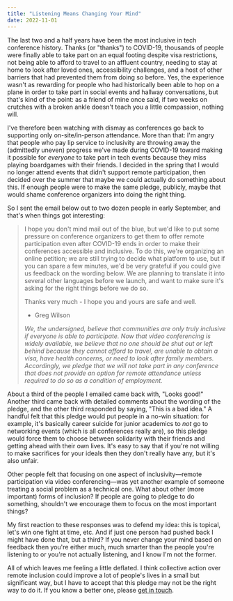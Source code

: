 ```yaml
---
title: "Listening Means Changing Your Mind"
date: 2022-11-01
---
```


The last two and a half years have been the most inclusive in tech conference history.
Thanks (or "thanks") to COVID-19,
thousands of people were finally able to take part on an equal footing despite visa restrictions,
not being able to afford to travel to an affluent country,
needing to stay at home to look after loved ones,
accessibility challenges,
and a host of other barriers that had prevented them from doing so before.
Yes, the experience wasn't as rewarding for people who had historically been able to hop on a plane
in order to take part in social events and hallway conversations,
but that's kind of the point:
as a friend of mine once said,
if two weeks on crutches with a broken ankle doesn't teach you a little compassion,
nothing will.

I've therefore been watching with dismay as conferences go back to supporting only on-site/in-person attendance.
More than that:
I'm angry that people who pay lip service to inclusivity
are throwing away the (admittedly uneven) progress we've made during COVID-19
toward making it possible for *everyone* to take part in tech events
because they miss playing boardgames with their friends.
I decided in the spring that I would no longer attend events that didn't support remote participation,
then decided over the summer that maybe we could actually do something about this.
If enough people were to make the same pledge,
publicly,
maybe that would shame conference organizers into doing the right thing.

So I sent the email below out to two dozen people in early September,
and that's when things got interesting:

> I hope you don't mind mail out of the blue,
> but we'd like to put some pressure on conference organizers to get them to offer remote participation even after COVID-19 ends
> in order to make their conferences accessible and inclusive.
> To do this,
> we're organizing an online petition;
> we are still trying to decide what platform to use,
> but if you can spare a few minutes,
> we'd be very grateful if you could give us feedback on the wording below.
> We are planning to translate it into several other languages before we launch,
> and want to make sure it's asking for the right things before we do so.
>
> Thanks very much - I hope you and yours are safe and well.
>
> - Greg Wilson
>
> *We, the undersigned, believe that communities are only truly inclusive if everyone is able to participate.
> Now that video conferencing is widely available,
> we believe that no one should be shut out or left behind because they cannot afford to travel,
> are unable to obtain a visa,
> have health concerns,
> or need to look after family members.
> Accordingly,
> we pledge that we will not take part in any conference that does not provide an option for remote attendance
> unless required to do so as a condition of employment.*

About a third of the people I emailed came back with, "Looks good!"
Another third came back with detailed comments about the wording of the pledge,
and the other third responded by saying, "This is a bad idea."
A handful felt that this pledge would put people in a no-win situation:
for example,
it's basically career suicide for junior academics to *not* go to networking events
(which is all conferences really are),
so this pledge would force them to choose between solidarity with their friends
and getting ahead with their own lives.
It's easy to say that if you're not willing to make sacrifices for your ideals
then they don't really have any,
but it's also unfair.

Other people felt that focusing on one aspect of inclusivity—remote participation
via video conferencing—was yet another example of someone treating a social problem
as a technical one.
What about other (more important) forms of inclusion?
If people are going to pledge to do something,
shouldn't we encourage them to focus on the most important things?

My first reaction to these responses was to defend my idea:
this is topical, let's win one fight at time, etc.
And if just one person had pushed back I might have done that,
but a third?
If you never change your mind based on feedback
then you're either much, much smarter than the people you're listening to
or you're not actually listening,
and I know I'm not the former.

All of which leaves me feeling a little deflated.
I think collective action over remote inclusion could improve a lot of people's lives
in a small but significant way,
but I have to accept that this pledge may not be the right way to do it.
If you know a better one,
please [get in touch](mailto:gvwilson@third-bit.com).
